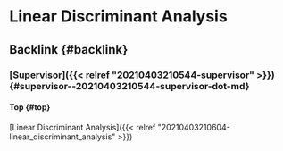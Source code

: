 # Linear Discriminant Analysis


## Backlink {#backlink}


### [Supervisor]({{< relref "20210403210544-supervisor" >}}) {#supervisor--20210403210544-supervisor-dot-md}


#### Top {#top}

[Linear Discriminant Analysis]({{< relref "20210403210604-linear_discriminant_analysis" >}})

